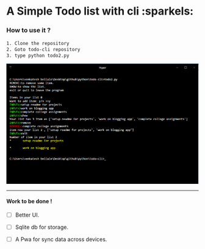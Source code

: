 # A Simple Todo list with cli :sparkels:

### How to use it ?

```
1. Clone the repository
2. Goto todo-cli repository
3. type python todo2.py
```
![Todo app in action](https://github.com/venkateshbellale/todo-cli/blob/master/images/Todo.PNG)

---

#### Work to be done !

-[ ] Better UI.
-[ ] Sqlite db for storage.
-[ ] A Pwa for sync data across devices.
 

 

